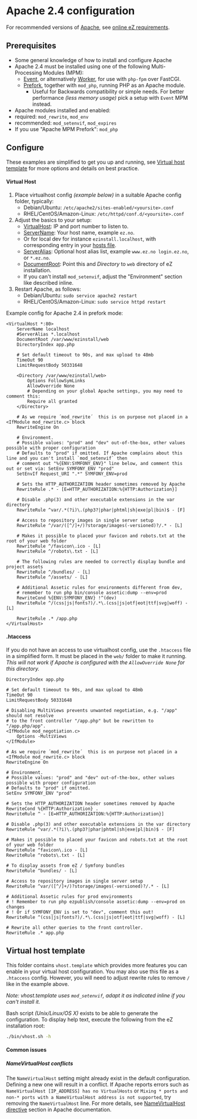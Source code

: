 Apache 2.4 configuration
========================

For recommended versions of [Apache](https://httpd.apache.org/), see [online eZ requirements](https://doc.ezplatform.com/en/latest/getting_started/requirements/).


Prerequisites
-------------
- Some general knowledge of how to install and configure Apache
- Apache 2.4 must be installed using one of the following Multi-Processing Modules (MPM):
    - [Event](https://httpd.apache.org/docs/2.4/mod/event.html), or alternatively [Worker](https://httpd.apache.org/docs/2.4/mod/worker.html), for use with `php-fpm` over FastCGI.
    - [Prefork](https://httpd.apache.org/docs/2.4/mod/prefork.html), together with `mod_php`, running PHP as an Apache module.
       - Useful for Backwards compatibility or simple needs. For better performance _(less memory usage)_ pick a setup with `Event` MPM instead.
- Apache modules installed and enabled:
 - required: `mod_rewrite`, `mod_env`
 - recommended: `mod_setenvif`, `mod_expires`
 - If you use "Apache MPM Prefork": `mod_php`


Configure
---------
These examples are simplified to get you up and running, see [Virtual host template](#virtual-host-template) for more options and details on best practice.

#### Virtual Host

1. Place virtualhost config *(example below)* in a suitable Apache config folder, typically:
   - Debian/Ubuntu: `/etc/apache2/sites-enabled/<yoursite>.conf`
   - RHEL/CentOS/Amazon-Linux: `/etc/httpd/conf.d/<yoursite>.conf`
2. Adjust the basics to your setup:
   - [VirtualHost](https://httpd.apache.org/docs/2.4/en/mod/core.html#virtualhost): IP and port number to listen to.
   - [ServerName](https://httpd.apache.org/docs/2.4/en/mod/core.html#servername): Your host name, example `ez.no`.
    - Or for local dev for instance `ezinstall.localhost`, with corresponding entry in your [hosts file](https://en.wikipedia.org/wiki/Hosts_file).
   - [ServerAlias](https://httpd.apache.org/docs/2.4/en/mod/core.html#serveralias): Optional host alias list, example `www.ez.no login.ez.no`, or `*.ez.no`.
   - [DocumentRoot](https://httpd.apache.org/docs/2.4/en/mod/core.html#documentroot): Point this and *Directory* to `web` directory of eZ installation.
   - If you can't install `mod_setenvif`, adjust the "Environment" section like described inline.
3. Restart Apache, as follows:
   - Debian/Ubuntu: `sudo service apache2 restart`
   - RHEL/CentOS/Amazon-Linux: `sudo service httpd restart`

Example config for Apache 2.4 in prefork mode:

    <VirtualHost *:80>
        ServerName localhost
        #ServerAlias *.localhost
        DocumentRoot /var/www/ezinstall/web
        DirectoryIndex app.php

        # Set default timeout to 90s, and max upload to 48mb
        TimeOut 90
        LimitRequestBody 50331648

        <Directory /var/www/ezinstall/web>
            Options FollowSymLinks
            AllowOverride None
            # Depending on your global Apache settings, you may need to comment this:
            Require all granted
        </Directory>

        # As we require ´mod_rewrite´  this is on purpose not placed in a <IfModule mod_rewrite.c> block
        RewriteEngine On

        # Environment.
        # Possible values: "prod" and "dev" out-of-the-box, other values possible with proper configuration
        # Defaults to "prod" if omitted. If Apache complains about this line and you can't install `mod_setenvif` then
        # comment out "%{ENV:SYMFONY_ENV}" line below, and comment this out or set via: SetEnv SYMFONY_ENV "prod"
        SetEnvIf Request_URI ".*" SYMFONY_ENV=prod

        # Sets the HTTP_AUTHORIZATION header sometimes removed by Apache
        RewriteRule .* - [E=HTTP_AUTHORIZATION:%{HTTP:Authorization}]

        # Disable .php(3) and other executable extensions in the var directory
        RewriteRule ^var/.*(?i)\.(php3?|phar|phtml|sh|exe|pl|bin)$ - [F]

        # Access to repository images in single server setup
        RewriteRule ^/var/([^/]+/)?storage/images(-versioned)?/.* - [L]

        # Makes it possible to placed your favicon and robots.txt at the root of your web folder
        RewriteRule ^/favicon\.ico - [L]
        RewriteRule ^/robots\.txt - [L]

        # The following rules are needed to correctly display bundle and project assets
        RewriteRule ^/bundles/ - [L]
        RewriteRule ^/assets/ - [L]

        # Additional Assetic rules for environments different from dev,
        # remember to run php bin/console assetic:dump --env=prod
        RewriteCond %{ENV:SYMFONY_ENV} !^(dev)
        RewriteRule ^/(css|js|fonts?)/.*\.(css|js|otf|eot|ttf|svg|woff) - [L]

        RewriteRule .* /app.php
    </VirtualHost>


#### .htaccess

If you do not have an access to use virtualhost config, use the `.htaccess` file in a simplified form. It must be placed in the  `web/` folder to make it running. *This will not work if Apache is configured with the `AllowOverride None` for this directory.*

    DirectoryIndex app.php

    # Set default timeout to 90s, and max upload to 48mb
    TimeOut 90
    LimitRequestBody 50331648

    # Disabling MultiViews prevents unwanted negotiation, e.g. "/app" should not resolve
    # to the front controller "/app.php" but be rewritten to "/app.php/app".
    <IfModule mod_negotiation.c>
        Options -MultiViews
    </IfModule>

    # As we require ´mod_rewrite´  this is on purpose not placed in a <IfModule mod_rewrite.c> block
    RewriteEngine On

    # Environment.
    # Possible values: "prod" and "dev" out-of-the-box, other values possible with proper configuration
    # Defaults to "prod" if omitted.
    SetEnv SYMFONY_ENV "prod"

    # Sets the HTTP_AUTHORIZATION header sometimes removed by Apache
    RewriteCond %{HTTP:Authorization} .
    RewriteRule ^ - [E=HTTP_AUTHORIZATION:%{HTTP:Authorization}]

    # Disable .php(3) and other executable extensions in the var directory
    RewriteRule ^var/.*(?i)\.(php3?|phar|phtml|sh|exe|pl|bin)$ - [F]

    # Makes it possible to placed your favicon and robots.txt at the root of your web folder
    RewriteRule ^favicon\.ico - [L]
    RewriteRule ^robots\.txt - [L]

    # To display assets from eZ / Symfony bundles
    RewriteRule ^bundles/ - [L]

    # Access to repository images in single server setup
    RewriteRule ^var/([^/]+/)?storage/images(-versioned)?/.* - [L]

    # Additional Assetic rules for prod environments
    # ! Remember to run php ezpublish/console assetic:dump --env=prod on changes
    # ! Or if SYMFONY_ENV is set to "dev", comment this out!
    RewriteRule ^(css|js|fonts?)/.*\.(css|js|otf|eot|ttf|svg|woff) - [L]

    # Rewrite all other queries to the front controller.
    RewriteRule .* app.php


Virtual host template
---------------------
This folder contains `vhost.template` which provides more features you can enable in your virtual host configuration.
You may also use this file as a `.htaccess` config. However,
you will need to adjust rewrite rules to remove `/` like in the example above.

*Note: vhost.template uses `mod_setenvif`, adapt it as indicated inline if you can't install it.*

Bash script *(Unix/Linux/OS X)* exists to be able to generate the configuration. To display help text, execute the
following from the eZ installation root:
```bash
./bin/vhost.sh -h
```

#### Common issues

##### NameVirtualHost conflicts

The `NameVirtualHost` setting might already exist in the default configuration. Defining a new one will result in a
conflict. If Apache reports errors such as `NameVirtualHost [IP_ADDRESS] has no VirtualHosts` or `Mixing * ports and
non-* ports with a NameVirtualHost address is not supported`, try removing the `NameVirtualHost` line.
For more details, see [NameVirtualHost directive](http://httpd.apache.org/docs/2.4/mod/core.html#namevirtualhost) section in Apache documentation.

